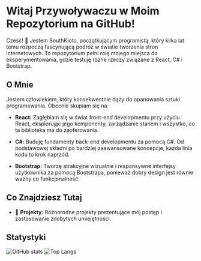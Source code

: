 <!--
**ImColdBlooded/ImColdBlooded** is a ✨ _special_ ✨ repository because its `README.md` (this file) appears on your GitHub profile.

Here are some ideas to get you started:

- 🔭 I’m currently working on ...
- 🌱 I’m currently learning ...
- 👯 I’m looking to collaborate on ...
- 🤔 I’m looking for help with ...
- 💬 Ask me about ...
- 📫 How to reach me: ...
- 😄 Pronouns: ...
- ⚡ Fun fact: ...
-->
# Witaj Przywoływaczu w Moim Repozytorium na GitHub!

Cześć! 👋 Jestem SouthKioto, początkującym programistą, który kilka lat temu rozpoczą fascynującą podróż w światie tworzenia stron internetowych. To repozytorium pełni rolę mojego miejsca do eksperymentowania, gdzie testuję różne rzeczy związane z React, C# i Bootstrap.
## O Mnie

Jestem człowiekiem, który konsekwentnie dąży do opanowania sztuki programowania. Obecnie skupiam się na:

- **React:** Zagłębiam się w świat front-end developmentu przy użyciu React, eksplorując jego komponenty, zarządzanie stanem i wszystko, co ta biblioteka ma do zaoferowania.

- **C#:** Buduję fundamenty back-end developmentu za pomocą C#. Od podstawowej składni po bardziej zaawansowane koncepcje, każda linia kodu to krok naprzód.

- **Bootstrap:** Tworzę atrakcyjne wizualnie i responsywne interfejsy użytkownika za pomocą Bootstrapa, ponieważ dobry design jest równie ważny co funkcjonalność.

## Co Znajdziesz Tutaj

- 🚀 **Projekty:** Różnorodne projekty prezentujące mój postęp i zastosowanie zdobytych umiejętności.

## Statystyki
![GitHub stats](https://github-readme-stats.vercel.app/api?username=SouthKioto&show_icons=true&theme=radical&hide_title=true&include_all_commits=true)
![Top Langs](https://github-readme-stats.vercel.app/api/top-langs/?username=SouthKioto&layout=compact&theme=radical)


